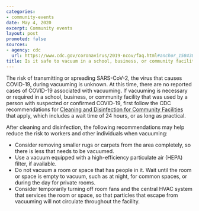 ```yaml
---
categories:
- community-events
date: May 4, 2020
excerpt: Community events
layout: post
promoted: false
sources:
- agency: cdc
  url: https://www.cdc.gov/coronavirus/2019-ncov/faq.html#anchor_1584388242595
title: Is it safe to vacuum in a school, business, or community facility after someone with suspected or confirmed COVID-19 has been present?
---
```


The risk of transmitting or spreading SARS-CoV-2, the virus that causes COVID-19, during vacuuming is unknown. At this time, there are no reported cases of COVID-19 associated with vacuuming. If vacuuming is necessary or required in a school, business, or community facility that was used by a person with suspected or confirmed COVID-19, first follow the CDC recommendations for [Cleaning and Disinfection for Community Facilities](https://www.cdc.gov/coronavirus/2019-ncov/community/organizations/cleaning-disinfection.html#Cleaning) that apply, which includes a wait time of 24 hours, or as long as practical.

After cleaning and disinfection, the following recommendations may help reduce the risk to workers and other individuals when vacuuming:

* Consider removing smaller rugs or carpets from the area completely, so there is less that needs to be vacuumed.
* Use a vacuum equipped with a high-efficiency particulate air (HEPA) filter, if available.
* Do not vacuum a room or space that has people in it. Wait until the room or space is empty to vacuum, such as at night, for common spaces, or during the day for private rooms.
* Consider temporarily turning off room fans and the central HVAC system that services the room or space, so that particles that escape from vacuuming will not circulate throughout the facility.
